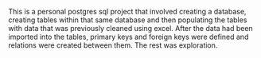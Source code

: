 This is a personal postgres sql project that involved creating a database, creating tables within that same database
and then populating the tables with data that was previously cleaned using excel. After the data had been imported into 
the tables, primary keys and foreign keys were defined and relations were created between them. The rest was exploration. 
